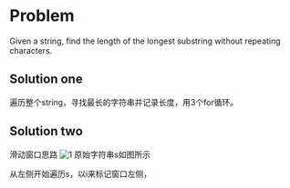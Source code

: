 # Problem
Given a string, find the length of the longest substring without repeating characters.
## Solution one
遍历整个string，寻找最长的字符串并记录长度，用3个for循环。
## Solution two
滑动窗口思路
![1](https://github.com/npujcong/leetcode-together/blob/master/src/3.Longest_Substring_Without_Repeating_Characters/imgs/1.jpg)
原始字符串s如图所示

从左侧开始遍历s，以i来标记窗口左侧，